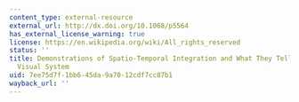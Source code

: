 ```yaml
---
content_type: external-resource
external_url: http://dx.doi.org/10.1068/p5564
has_external_license_warning: true
license: https://en.wikipedia.org/wiki/All_rights_reserved
status: ''
title: Demonstrations of Spatio-Temporal Integration and What They Tell us About the
  Visual System
uid: 7ee75d7f-1bb6-45da-9a70-12cdf7cc87b1
wayback_url: ''
---
```

